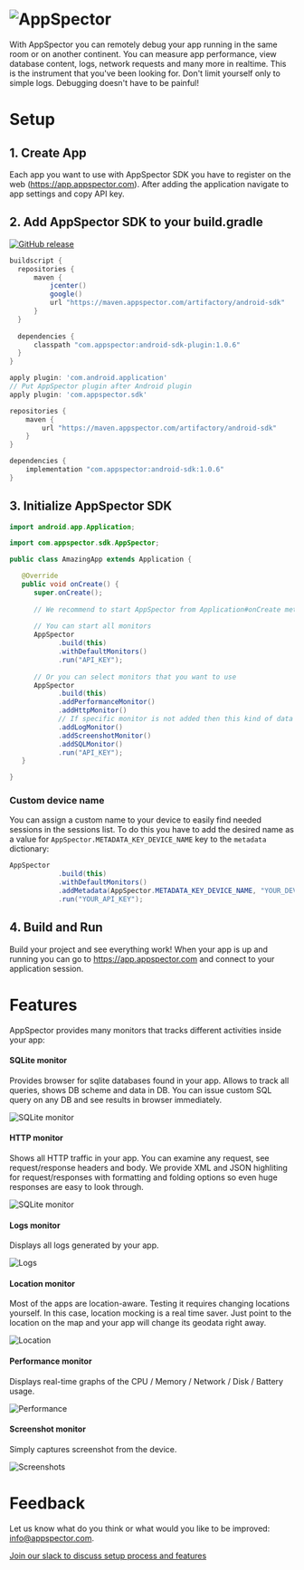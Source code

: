 # ![AppSpector](https://github.com/appspector/ios-sdk/raw/master/github-cover.png)

With AppSpector you can remotely debug your app running in the same room or on another continent. 
You can measure app performance, view database content, logs, network requests and many more in realtime. 
This is the instrument that you've been looking for. Don't limit yourself only to simple logs. 
Debugging doesn't have to be painful!

# Setup

## 1. Create App
Each app you want to use with AppSpector SDK you have to register on the web (https://app.appspector.com).
After adding the application navigate to app settings and copy API key.

## 2. Add AppSpector SDK to your build.gradle
<!-- integration-manual-start -->
[![GitHub release](https://img.shields.io/github/release/appspector/android-sdk.svg)](https://github.com/appspector/android-sdk)

```groovy
buildscript {
  repositories {
      maven {
          jcenter()
          google()
          url "https://maven.appspector.com/artifactory/android-sdk"
      }
  }
  
  dependencies {
      classpath "com.appspector:android-sdk-plugin:1.0.6"
  }
}

apply plugin: 'com.android.application'
// Put AppSpector plugin after Android plugin
apply plugin: 'com.appspector.sdk'

repositories {
    maven {
        url "https://maven.appspector.com/artifactory/android-sdk"
    }
}

dependencies {
    implementation "com.appspector:android-sdk:1.0.6"
}
```
<!-- integration-manual-end -->

## 3. Initialize AppSpector SDK
<!-- initialization-manual-start -->
```java
import android.app.Application;

import com.appspector.sdk.AppSpector;

public class AmazingApp extends Application {

   @Override
   public void onCreate() {
      super.onCreate();
      
      // We recommend to start AppSpector from Application#onCreate method
      
      // You can start all monitors
      AppSpector
            .build(this)
            .withDefaultMonitors()            
            .run("API_KEY");
            
      // Or you can select monitors that you want to use
      AppSpector
            .build(this)
            .addPerformanceMonitor()
            .addHttpMonitor()
            // If specific monitor is not added then this kind of data won't be tracked and available on the web
            .addLogMonitor()
            .addScreenshotMonitor()
            .addSQLMonitor()
            .run("API_KEY");
   }

}
```
<!-- initialization-manual-end -->

### Custom device name

You can assign a custom name to your device to easily find needed sessions in the sessions list. To do this you have to add the desired name as a value for `AppSpector.METADATA_KEY_DEVICE_NAME` key to the `metadata` dictionary:

```java
AppSpector
            .build(this)
            .withDefaultMonitors()
            .addMetadata(AppSpector.METADATA_KEY_DEVICE_NAME, "YOUR_DEVICE_NAME")
            .run("YOUR_API_KEY");
```

## 4. Build and Run

Build your project and see everything work! When your app is up and running you can go to https://app.appspector.com and connect to your application session.

# Features
AppSpector provides many monitors that tracks different activities inside your app:

#### SQLite monitor
Provides browser for sqlite databases found in your app. Allows to track all queries, shows DB scheme and data in DB. You can issue custom SQL query on any DB and see results in browser immediately.

![SQLite monitor](images/sqlite-monitor.png)

#### HTTP monitor
Shows all HTTP traffic in your app. You can examine any request, see request/response headers and body.
We provide XML and JSON highliting for request/responses with formatting and folding options so even huge responses are easy to look through.

![SQLite monitor](images/http-monitor.png)

#### Logs monitor
Displays all logs generated by your app.

![Logs](images/logs-monitor.png)

#### Location monitor
Most of the apps are location-aware. Testing it requires changing locations yourself. In this case, location mocking is a real time saver. Just point to the location on the map and your app will change its geodata right away.

![Location](images/location-monitor.png)

#### Performance monitor
Displays real-time graphs of the CPU / Memory / Network / Disk / Battery usage.

![Performance](images/performance-monitor.png)

#### Screenshot monitor
Simply captures screenshot from the device.

![Screenshots](images/screenshot-monitor.png)

# Feedback
Let us know what do you think or what would you like to be improved: [info@appspector.com](mailto:info@appspector.com).

[Join our slack to discuss setup process and features](https://slack.appspector.com)
